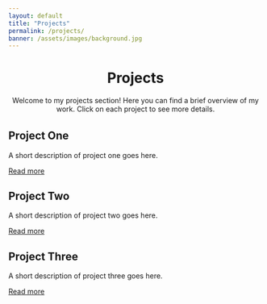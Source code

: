 ```yaml
---
layout: default
title: "Projects"
permalink: /projects/
banner: /assets/images/background.jpg
---
```



<div style="text-align:center; margin-bottom: 2rem;">
  <h1>Projects</h1>
  <p>Welcome to my projects section! Here you can find a brief overview of my work. Click on each project to see more details.</p>
</div>

<div class="projects-container">

  <!-- Project 1 -->
  <div class="project-card">
    <h2>Project One</h2>
    <p>A short description of project one goes here.</p>
    <p><a href="/projects/project-one/">Read more</a></p>
  </div>

  <!-- Project 2 -->
  <div class="project-card">
    <h2>Project Two</h2>
    <p>A short description of project two goes here.</p>
    <p><a href="/projects/project-two/">Read more</a></p>
  </div>

  <!-- Project 3 -->
  <div class="project-card">
    <h2>Project Three</h2>
    <p>A short description of project three goes here.</p>
    <p><a href="/projects/project-three/">Read more</a></p>
  </div>

</div>
